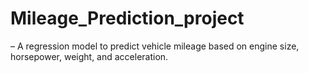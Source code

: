 # Mileage_Prediction_project
– A regression model to predict vehicle mileage based on engine size, horsepower, weight, and acceleration.
